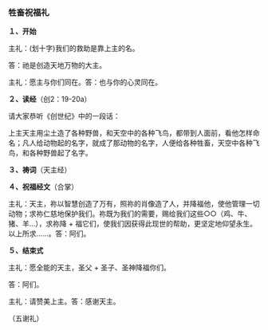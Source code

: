 ### **牲畜祝福礼**

**１、开始**

主礼：(划十字)我们的救助是靠上主的名。

答：祂是创造天地万物的大主。

主礼：愿主与你们同在。答：也与你的心灵同在。

**２、读经**（创2：19-20a）

请大家恭听《创世纪》中的一段话：

上主天主用尘土造了各种野兽，和天空中的各种飞鸟，都带到人面前，看他怎样命名；凡人给动物起的名字，就成了那动物的名字，人便给各种牲畜，天空中各种飞鸟，和各种野兽起了名字。

**３、祷词**（天主经）

**４、祝福经文**（合掌）

主礼：天主，祢以智慧创造了万有，照祢的肖像造了人，并降福他，使他管理一切动物；求祢仁慈地保护我们。祢既为我们的需要，赐给我们这些○○（鸡、牛、猪、羊…），求祢降 + 福它们，使我们因获得此现世的帮助，更坚定地仰望永生。以上所求……。答：阿们。

**５、结束式**

主礼：愿全能的天主，圣父 + 圣子、圣神降福你们。

答：阿们。

主礼：请赞美上主。答：感谢天主。

（五谢礼）